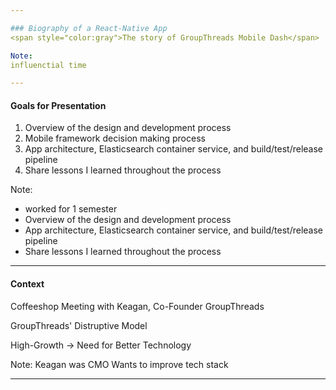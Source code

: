 ```yaml
---

### Biography of a React-Native App
<span style="color:gray">The story of GroupThreads Mobile Dash</span>

Note:
influenctial time

---
```


#### Goals for Presentation

<ol>
<li class="fragment" data-fragment-index="1">Overview of the design and development process</li>
<li class="fragment" data-fragment-index="2">Mobile framework decision making process</li>
<li class="fragment" data-fragment-index="3">App architecture, Elasticsearch container service, and build/test/release pipeline</li>
<li class="fragment" data-fragment-index="4">Share lessons I learned throughout the process</li>
</ol>

Note:
- worked for 1 semester
- Overview of the design and development process
- App architecture, Elasticsearch container service, and build/test/release pipeline
- Share lessons I learned throughout the process


---

#### Context
Coffeeshop Meeting with Keagan, Co-Founder GroupThreads
<p class="fragment" data-fragment-index="1">GroupThreads' Distruptive Model</p>
<p class="fragment" data-fragment-index="2">High-Growth -> Need for Better Technology</p>

Note:
Keagan was CMO
Wants to improve tech stack

---
